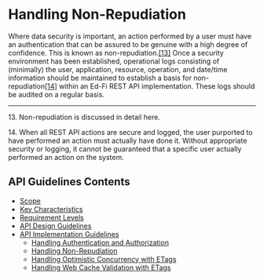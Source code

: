 # Handling Non-Repudiation

Where data security is important, an action performed by a user must have an
authentication that can be assured to be genuine with a high degree of
confidence. This is known as non-repudiation.[\[13\]](#f13) Once a security
environment has been established, operational logs consisting of (minimally) the
user, application, resource, operation, and date/time information should be
maintained to establish a basis for non-repudiation[\[14\]](#f14) within an
Ed-Fi REST API implementation. These logs should be audited on a regular basis.

-----

<a name="f13"></a>13. Non-repudiation is discussed in detail here.

<a name="f14"></a>14. When all REST API actions are secure and logged, the user
purported to have performed an action must actually have done it. Without
appropriate security or logging, it cannot be guaranteed that a specific user
actually performed an action on the system.

## API Guidelines Contents

* [Scope](../SCOPE.md)
* [Key Characteristics](../KEY-CHARACTERISTICS.md)
* [Requirement Levels](../REQUIREMENT-LEVELS.md)
* [API Design Guidelines](../API-DESIGN-GUIDELINES/README.md)
* [API Implementation Guidelines](../API-IMPLEMENTATION-GUIDELINES/README.md)
  * [Handling Authentication and Authorization](AUTH.md)
  * [Handling Non-Repudiation](NON-REPUDIATION.md)
  * [Handling Optimistic Concurrency with ETags](OPTIMISTIC-CONCURRENCY.md)
  * [Handling Web Cache Validation with ETags](CACHE-VALIDATION.md)
